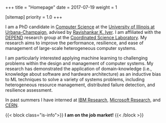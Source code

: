 +++
title = "Homepage"
date = 2017-07-19
weight = 1

[sitemap]
  priority = 1.0
+++

I am a PhD candidate in [Computer Science][cs@uiuc] at the [University of Illinois at
Urbana-Champaign][uiuc], advised by [Ravishankar K. Iyer][rkiyer]. I am affiliated with the
[DEPEND][] research group at the [Coordinated Science Laboratory][csl]. My research aims to improve
the performance, resilience, and ease of management of large-scale heterogeneous computer systems.

I am particularly interested applying machine learning to challenging problems within the design and
management of computer systems. My research has demonstrated the application of domain-knowledge
(i.e., knowledge about software and hardware architecture) as an inductive bias to ML techniques to
solve a variety of systems problems, including heterogeneous resource management, distributed
failure detection, and resilience assessment.

In past summers I have interned at [IBM Research][ibm], [Microsoft Research][msr], and [CERN][].


{{< block class="is-info">}}
  **I am on the job market!**
{{< /block >}}

[uiuc]: https://illinois.edu
[cs@uiuc]: https://cs.illinois.edu
[rkiyer]: https://ece.illinois.edu/about/directory/faculty/rkiyer
[depend]: http://publish.illinois.edu/csldepend/
[csl]: http://csl.illinois.edu/
[cern]: https://cern.ch
[msr]: http://research.microsoft.com
[ibm]: http://ibm.com

